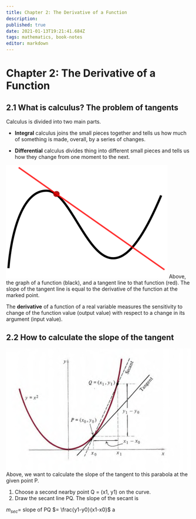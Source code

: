 ```yaml
---
title: Chapter 2: The Derivative of a Function
description: 
published: true
date: 2021-01-13T19:21:41.684Z
tags: mathematics, book-notes
editor: markdown
---
```


# Chapter 2: The Derivative of a Function

## 2.1 What is calculus? The problem of tangents
Calculus is divided into two main parts.

* **Integral** calculus joins the small pieces together and tells us how much of something is made, overall, by a series of changes.

* **Differential** calculus divides thing into different small pieces and tells us how they change from one moment to the next.

![tangent_to_a_curve.png](/tangent_to_a_curve.png)
Above, the graph of a function (black), and a tangent line to that function (red). The slope of the tangent line is equal to the derivative of the function at the marked point.

The **derivative** of a function of a real variable measures the sensitivity to change of the function value (output value) with respect to a change in its argument (input value).

## 2.2 How to calculate the slope of the tangent

![parabola1.png](/parabola1.png)
Above, we want to calculate the slope of the tangent to this parabola at the given point P.

1) Choose a second nearby point Q = (x1, y1) on the curve.
2) Draw the secant line PQ. The slope of the secant is 

$m_{sec}=$ slope of PQ $= \frac{y1-y0}{x1-x0}$
a